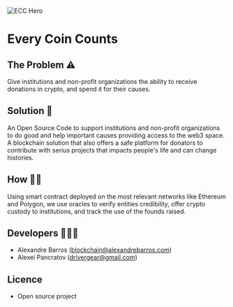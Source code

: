 ![ECC Hero](https://ipfs.io/ipfs/QmWUD7QsNxkepPWPXArTcCNm26hnsd5REF432dZGhTbp39?filename=ECC_Hero.webp "Every Coin Counts")

# Every Coin Counts

## The Problem ⚠️

Give institutions and non-profit organizations the ability to receive donations in crypto, and spend it for their causes.

## Solution 🔮

An Open Source Code to support institutions and non-profit organizations to do good and help important causes providing access to the web3 space.
A blockchain solution that also offers a safe platform for donators to contribute with serius projects that impacts people's life and can change histories.

## How 👷🏻

Using smart contract deployed on the most relevant networks like Ethereum and Polygon, we use oracles to verify entities credibility, offer crypto custody to institutions, and track the use of the founds raised.

## Developers 🧑🏻‍💻

- Alexandre Barros (blockchain@alexandrebarros.com)
- Alexei Pancratov (drivergear@gmail.com)

## Licence

- Open source project
